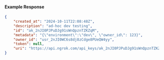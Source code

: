<!-- Code generated for API Clients. DO NOT EDIT. -->

#### Example Response

```json
{
	"created_at": "2024-10-11T22:08:48Z",
	"description": "ad-hoc dev testing",
	"id": "ak_2nJI0PJPuDJg91sWnQpznTZKZqM",
	"metadata": "{\"environment\":\"dev\", \"owner_id\": 123}",
	"owner_id": "usr_2nJI0WC6s8dj8zCdge8PUeQW4yy",
	"token": null,
	"uri": "https://api.ngrok.com/api_keys/ak_2nJI0PJPuDJg91sWnQpznTZKZqM"
}
```
